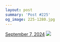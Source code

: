 ```yaml
---
layout: post
summary: 'Post #225'
og_image: 225-1280.jpg
---
```


<p>
  <time>
    <a href="/225">September 7, 2024</a>
  </time>
  <a href="/225">
    <img src="{{ site.assets_url }}/225-640.jpg" srcset="{{ site.assets_url }}/225-320.jpg 320w, {{ site.assets_url }}/225-640.jpg 640w, {{ site.assets_url }}/225-960.jpg 960w, {{ site.assets_url }}/225-1280.jpg 1280w" sizes="(min-width: 700px) 50vw, calc(100vw - 2rem)" />
  </a>
</p>
